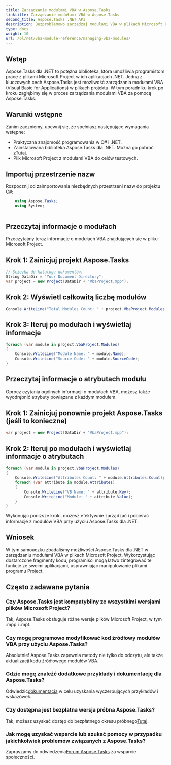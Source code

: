 ```yaml
---
title: Zarządzanie modułami VBA w Aspose.Tasks
linktitle: Zarządzanie modułami VBA w Aspose.Tasks
second_title: Aspose.Tasks .NET API
description: Bezproblemowo zarządzaj modułami VBA w plikach Microsoft Project za pomocą Aspose.Tasks dla .NET. Zapoznaj się ze wskazówkami krok po kroku i usprawnij przepływ pracy programistycznej.
type: docs
weight: 10
url: /pl/net/vba-module-reference/managing-vba-modules/
---
```

## Wstęp
Aspose.Tasks dla .NET to potężna biblioteka, która umożliwia programistom pracę z plikami Microsoft Project w ich aplikacjach .NET. Jedną z kluczowych cech Aspose.Tasks jest możliwość zarządzania modułami VBA (Visual Basic for Applications) w plikach projektu. W tym poradniku krok po kroku zagłębimy się w proces zarządzania modułami VBA za pomocą Aspose.Tasks.
## Warunki wstępne
Zanim zaczniemy, upewnij się, że spełniasz następujące wymagania wstępne:
- Praktyczna znajomość programowania w C# i .NET.
-  Zainstalowana biblioteka Aspose.Tasks dla .NET. Można go pobrać z[Tutaj](https://releases.aspose.com/tasks/net/).
- Plik Microsoft Project z modułami VBA do celów testowych.
## Importuj przestrzenie nazw
Rozpocznij od zaimportowania niezbędnych przestrzeni nazw do projektu C#:
```csharp
    using Aspose.Tasks;
    using System;
    
```
## Przeczytaj informacje o modułach
Przeczytajmy teraz informacje o modułach VBA znajdujących się w pliku Microsoft Project.
## Krok 1: Zainicjuj projekt Aspose.Tasks
```csharp
// Ścieżka do katalogu dokumentów.
String DataDir = "Your Document Directory";
var project = new Project(DataDir + "VbaProject.mpp");
```
## Krok 2: Wyświetl całkowitą liczbę modułów
```csharp
Console.WriteLine("Total Modules Count: " + project.VbaProject.Modules.Count);
```
## Krok 3: Iteruj po modułach i wyświetlaj informacje
```csharp
foreach (var module in project.VbaProject.Modules)
{
    Console.WriteLine("Module Name: " + module.Name);
    Console.WriteLine("Source Code: " + module.SourceCode);
}
```
## Przeczytaj informacje o atrybutach modułu
Oprócz czytania ogólnych informacji o modułach VBA, możesz także wyodrębnić atrybuty powiązane z każdym modułem.
## Krok 1: Zainicjuj ponownie projekt Aspose.Tasks (jeśli to konieczne)
```csharp
var project = new Project(DataDir + "VbaProject.mpp");
```
## Krok 2: Iteruj po modułach i wyświetlaj informacje o atrybutach
```csharp
foreach (var module in project.VbaProject.Modules)
{
    Console.WriteLine("Attributes Count: " + module.Attributes.Count);
    foreach (var attribute in module.Attributes)
    {
        Console.WriteLine("VB Name: " + attribute.Key);
        Console.WriteLine("Module: " + attribute.Value);
    }
}
```
Wykonując poniższe kroki, możesz efektywnie zarządzać i pobierać informacje z modułów VBA przy użyciu Aspose.Tasks dla .NET.
## Wniosek
W tym samouczku zbadaliśmy możliwości Aspose.Tasks dla .NET w zarządzaniu modułami VBA w plikach Microsoft Project. Wykorzystując dostarczone fragmenty kodu, programiści mogą łatwo zintegrować te funkcje ze swoimi aplikacjami, usprawniając manipulowanie plikami programu Project.

## Często zadawane pytania
### Czy Aspose.Tasks jest kompatybilny ze wszystkimi wersjami plików Microsoft Project?
Tak, Aspose.Tasks obsługuje różne wersje plików Microsoft Project, w tym .mpp i .mpt.
### Czy mogę programowo modyfikować kod źródłowy modułów VBA przy użyciu Aspose.Tasks?
Absolutnie! Aspose.Tasks zapewnia metody nie tylko do odczytu, ale także aktualizacji kodu źródłowego modułów VBA.
### Gdzie mogę znaleźć dodatkowe przykłady i dokumentację dla Aspose.Tasks?
 Odwiedzić[dokumentacja](https://reference.aspose.com/tasks/net/) w celu uzyskania wyczerpujących przykładów i wskazówek.
### Czy dostępna jest bezpłatna wersja próbna Aspose.Tasks?
Tak, możesz uzyskać dostęp do bezpłatnego okresu próbnego[Tutaj](https://releases.aspose.com/).
### Jak mogę uzyskać wsparcie lub szukać pomocy w przypadku jakichkolwiek problemów związanych z Aspose.Tasks?
Zapraszamy do odwiedzenia[Forum Aspose.Tasks](https://forum.aspose.com/c/tasks/15) za wsparcie społeczności.